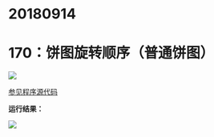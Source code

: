 # 20180914

# 170：饼图旋转顺序（普通饼图）

<img src="http://image.renkaigis.com/keepcoding/2018091401.png">

<a href="https://github.com/renkaigis/KeepCoding/tree/master/2018/09/14" target="_blank">参见程序源代码</a>

**运行结果：**

<img src="http://image.renkaigis.com/keepcoding/2018091402.png">